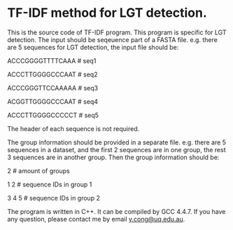 # TF-IDF method for LGT detection.
This is the source code of TF-IDF program. This program is specific for LGT detection. The input should be seqeuence part of a FASTA file. e.g. there are 5 sequences for LGT detection, the input file should be:

ACCCGGGGTTTTCAAA # seq1

ACCCTTGGGGCCCAAT # seq2

ACCCGGGTTCCAAAAA # seq3

ACGGTTGGGGCCCAAT # seq4

ACCCTTGGGGCCCCCT # seq5

The header of each sequence is not required.

The group information should be provided in a separate file. e.g. there are 5 sequences in a dataset, and the first 2 sequences are in one group, the rest 3 sequences are in another group. Then the group information should be:

2     # amount of groups

1 2   # sequence IDs in group 1

3 4 5 # sequence IDs in group 2



The program is written in C++. It can be compiled by GCC 4.4.7. If you have any question, please contact me by email y.cong@uq.edu.au.

